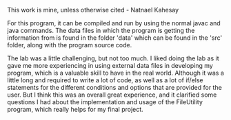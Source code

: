 This work is mine, unless otherwise cited - Natnael Kahesay

For this program, it can be compiled and run by using the normal javac and java commands. The data files in which the program is getting the information from is found in the folder 'data' which can be found in the 'src' folder, along with the program source code.

The lab was a little challenging, but not too much. I liked doing the lab as it gave me more experiencing in using external data files in developing my program, which is a valuable skill to have in the real world. Although it was a little long and required to write a lot of code, as well as a lot of if/else statements for the different conditions and options that are provided for the user. But I think this was an overall great experience, and it clarified some questions I had about the implementation and usage of the FileUtility program, which really helps for my final project.
